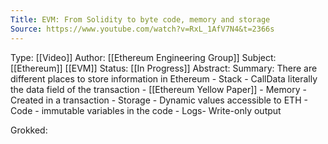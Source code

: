 ```yaml
---
Title: EVM: From Solidity to byte code, memory and storage
Source: https://www.youtube.com/watch?v=RxL_1AfV7N4&t=2366s
---
```

Type:  [[Video]] 
Author: [[Ethereum Engineering Group]]
Subject: [[Ethereum]] [[EVM]]
Status: [[In Progress]]
Abstract:
Summary:
	There are different places to store information in Ethereum
		- Stack
		- CallData literally the data field of the transaction 
			- [[Ethereum Yellow Paper]]
		- Memory - Created in a transaction
		- Storage - Dynamic values accessible to ETH
		- Code - immutable variables in the code
		- Logs- Write-only output
	
Grokked: